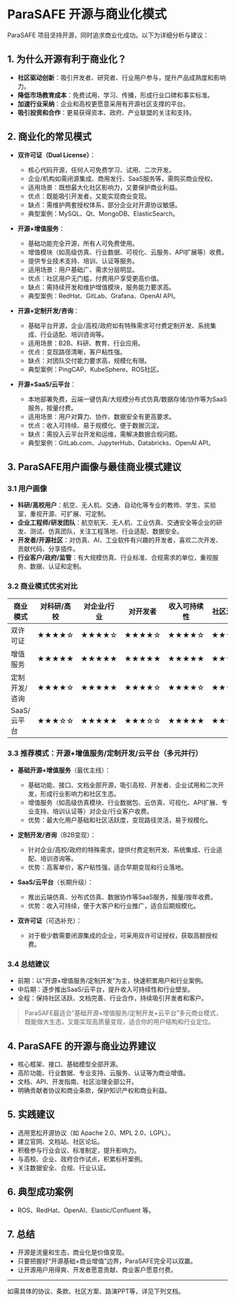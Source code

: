 # ParaSAFE 开源与商业化模式

ParaSAFE 项目坚持开源，同时追求商业化成功。以下为详细分析与建议：

## 1. 为什么开源有利于商业化？
- **社区驱动创新**：吸引开发者、研究者、行业用户参与，提升产品成熟度和影响力。
- **降低市场教育成本**：免费试用、学习、传播，形成行业口碑和事实标准。
- **加速行业采纳**：企业和高校更愿意采用有开源社区支撑的平台。
- **吸引投资和合作**：更易获得资本、政府、产业联盟的关注和支持。

## 2. 商业化的常见模式

- **双许可证（Dual License）**：
  - 核心代码开源，任何人可免费学习、试用、二次开发。
  - 企业/机构如需闭源集成、商用发行、SaaS服务等，需购买商业授权。
  - 适用场景：既想最大化社区影响力，又要保护商业利益。
  - 优点：既能吸引开发者，又能实现商业变现。
  - 缺点：需维护两套授权体系，部分企业对开源协议敏感。
  - 典型案例：MySQL、Qt、MongoDB、ElasticSearch。

- **开源+增值服务**：
  - 基础功能完全开源，所有人可免费使用。
  - 增值模块（如高级仿真、行业数据、可视化、云服务、API扩展等）收费。
  - 提供专业技术支持、培训、认证等服务。
  - 适用场景：用户基础广、需求分层明显。
  - 优点：社区用户无门槛，付费用户享受更高价值。
  - 缺点：需持续开发和维护增值模块，服务能力要求高。
  - 典型案例：RedHat、GitLab、Grafana、OpenAI API。

- **开源+定制开发/咨询**：
  - 基础平台开源，企业/高校/政府如有特殊需求可付费定制开发、系统集成、行业适配、培训咨询等。
  - 适用场景：B2B、科研、教育、行业应用。
  - 优点：变现路径清晰，客户粘性强。
  - 缺点：对团队交付能力要求高，规模化有限。
  - 典型案例：PingCAP、KubeSphere、ROS社区。

- **开源+SaaS/云平台**：
  - 本地部署免费，云端一键仿真/大规模分布式仿真/数据存储/协作等为SaaS服务，按量付费。
  - 适用场景：用户对算力、协作、数据安全有更高要求。
  - 优点：收入可持续、易于规模化、便于数据沉淀。
  - 缺点：需投入云平台开发和运维，需解决数据合规问题。
  - 典型案例：GitLab.com、JupyterHub、Databricks、OpenAI API。

## 3. ParaSAFE用户画像与最佳商业模式建议

### 3.1 用户画像
- **科研/高校用户**：航空、无人机、交通、自动化等专业的教师、学生、实验室，重视开源、可扩展、可定制。
- **企业工程师/研发团队**：航空航天、无人机、工业仿真、交通安全等企业的研发、测试、仿真团队，关注工程落地、行业适配、数据安全。
- **开发者/开源社区**：对仿真、AI、工业软件有兴趣的开发者，喜欢二次开发、贡献代码、分享插件。
- **行业客户/政府/监管**：有大规模仿真、行业标准、合规需求的单位，重视服务、数据、认证和定制。

### 3.2 商业模式优劣对比

| 商业模式           | 对科研/高校 | 对企业/行业 | 对开发者 | 收入可持续性 | 社区活跃度 | 变现难度 |
|--------------------|:-----------:|:-----------:|:--------:|:------------:|:----------:|:--------:|
| 双许可证           | ★★★★☆      | ★★★★☆      | ★★★★☆   | ★★★★☆       | ★★★★☆     | ★★★★☆   |
| 增值服务           | ★★★★★      | ★★★★★      | ★★★★★   | ★★★★★       | ★★★★★     | ★★★★☆   |
| 定制开发/咨询      | ★★★★☆      | ★★★★★      | ★★★★☆   | ★★★★☆       | ★★★★☆     | ★★★☆☆   |
| SaaS/云平台        | ★★★☆☆      | ★★★★★      | ★★★☆☆   | ★★★★★       | ★★★★☆     | ★★★★☆   |

### 3.3 推荐模式：开源+增值服务/定制开发/云平台（多元并行）

- **基础开源+增值服务**（最优主线）：
  - 基础功能、接口、文档全部开源，吸引高校、开发者、企业试用和二次开发，形成行业影响力和社区生态。
  - 增值服务（如高级仿真模块、行业数据包、云仿真、可视化、API扩展、专业支持、培训认证等）对企业/行业客户收费。
  - 优势：最大化用户基础和社区活跃度，变现路径灵活，易于规模化。

- **定制开发/咨询**（B2B变现）：
  - 针对企业/高校/政府的特殊需求，提供付费定制开发、系统集成、行业适配、培训咨询等。
  - 优势：高客单价，客户粘性强，适合早期变现和行业落地。

- **SaaS/云平台**（长期升级）：
  - 推出云端仿真、分布式仿真、数据协作等SaaS服务，按量/按年收费。
  - 优势：收入可持续，便于大客户和行业推广，适合后期规模化。

- **双许可证**（可选补充）：
  - 对于极少数需要闭源集成的企业，可采用双许可证授权，获取高额授权费。

### 3.4 总结建议
- 前期：以“开源+增值服务/定制开发”为主，快速积累用户和行业案例。
- 中后期：逐步推出SaaS/云平台，提升收入可持续性和行业壁垒。
- 全程：保持社区活跃、文档完善、行业合作，持续吸引开发者和客户。

> ParaSAFE最适合“基础开源+增值服务/定制开发+云平台”多元商业模式，既能做大生态，又能实现高质量变现，适合你的用户结构和行业定位。

## 4. ParaSAFE 的开源与商业边界建议
- 核心框架、接口、基础模型全部开源。
- 高阶功能、行业数据、专业支持、云服务、认证等为商业增值。
- 文档、API、开发指南、社区治理全部公开。
- 明确贡献者协议和商业条款，保护知识产权和商业利益。

## 5. 实践建议
- 选用宽松开源协议（如 Apache 2.0、MPL 2.0、LGPL）。
- 建立官网、文档站、社区论坛。
- 积极参与行业会议、标准制定，提升影响力。
- 与高校、企业、政府合作试点，积累标杆案例。
- 关注数据安全、合规、行业认证。

## 6. 典型成功案例
- ROS、RedHat、OpenAI、Elastic/Confluent 等。

## 7. 总结
- 开源是流量和生态，商业化是价值变现。
- 只要把握好“开源基础+商业增值”边界，ParaSAFE完全可以双赢。
- 让开源用户用得爽、开发者愿意贡献、商业客户愿意付费。

---

如需具体的协议、条款、社区方案、路演PPT等，详见下列文档。 